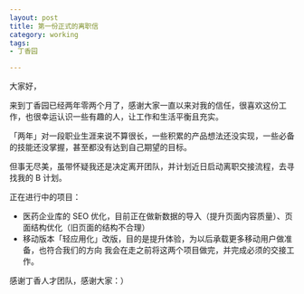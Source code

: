 ```yaml
---
layout: post
title: 第一份正式的离职信
category: working
tags:
- 丁香园

---
```


大家好，

来到丁香园已经两年零两个月了，感谢大家一直以来对我的信任，很喜欢这份工作，也很幸运认识一些有趣的人，让工作和生活平衡且充实。

「两年」对一段职业生涯来说不算很长，一些积累的产品想法还没实现，一些必备的技能还没掌握，甚至都没有达到自己期望的目标。

但事无尽美，虽带怀疑我还是决定离开团队，并计划近日启动离职交接流程，去寻找我的 B 计划。

正在进行中的项目：

* 医药企业库的 SEO 优化，目前正在做新数据的导入（提升页面内容质量）、页面结构优化（旧页面的结构不合理）
* 移动版本「轻应用化」改版，目的是提升体验，为以后承载更多移动用户做准备，也符合我们的方向
我会在走之前将这两个项目做完，并完成必须的交接工作。

感谢丁香人才团队，感谢大家：）
